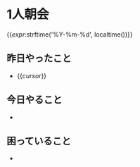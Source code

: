 # 1人朝会

{{_expr_:strftime('%Y-%m-%d', localtime())}}

## 昨日やったこと

- {{_cursor_}}

## 今日やること

- 

## 困っていること

-

